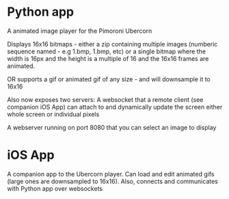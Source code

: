 # Python app

A animated image player for the Pimoroni Ubercorn

Displays 16x16 bitmaps - either a zip containing multiple images (numberic sequence named - e.g 1.bmp, 1.bmp, etc)
   or a single bitmap where the  width is 16px and the height is a multiple of 16 and the 16x16 frames are animated.

OR supports a gif or animated gif of any size - and will downsample it to 16x16

Also now exposes two servers: 
   A websocket that a remote client (see companion iOS App)  can attach to and dynamically update the screen either whole screen or individual pixels

   A webserver running on port 8080 that you can select an image to display


# iOS App

A companion app to the Ubercorn player.  Can load and edit animated gifs (large ones are downsampled to 16x16).
Also, connects and communicates with Python app over websockets 
